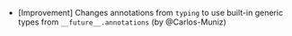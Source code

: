 - [Improvement] Changes annotations from `typing` to use built-in generic types from `__future__.annotations` (by @Carlos-Muniz)
